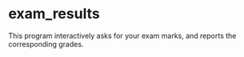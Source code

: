 # exam_results
 This program interactively asks for your exam marks, and reports the corresponding grades.
